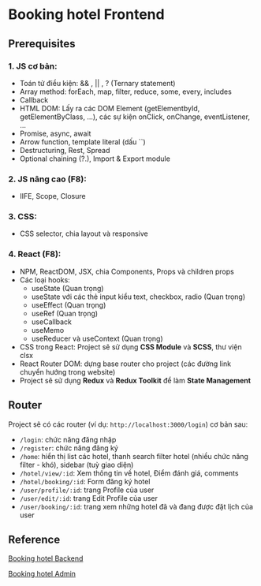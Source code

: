 # Booking hotel Frontend

## Prerequisites

### 1. JS cơ bản:

- Toán tử điều kiện: && , || , ? (Ternary statement)
- Array method: forEach, map, filter, reduce, some, every, includes
- Callback
- HTML DOM: Lấy ra các DOM Element (getElementbyId, getElementByClass, ...), các sự kiện onClick, onChange, eventListener, ...
- Promise, async, await
- Arrow function, template literal (dấu ``)
- Destructuring, Rest, Spread
- Optional chaining (?.), Import & Export module

### 2. JS nâng cao (F8):

- IIFE, Scope, Closure

### 3. CSS:

- CSS selector, chia layout và responsive

### 4. React (F8):

- NPM, ReactDOM, JSX, chia Components, Props và children props
- Các loại hooks:
  - useState (Quan trọng)
  - useState với các thẻ input kiểu text, checkbox, radio (Quan trọng)
  - useEffect (Quan trọng)
  - useRef (Quan trọng)
  - useCallback
  - useMemo
  - useReducer và useContext (Quan trọng)
- CSS trong React: Project sẽ sử dụng **CSS Module** và **SCSS**, thư viện clsx
- React Router DOM: dựng base router cho project (các đường link chuyển hướng trong website)
- Project sẽ sử dụng **Redux** và **Redux Toolkit** để làm **State Management**

## Router

Project sẽ có các router (ví dụ: `http://localhost:3000/login`) cơ bản sau:

- `/login`: chức năng đăng nhập
- `/register`: chức năng đăng ký
- `/home`: hiển thị list các hotel, thanh search filter hotel (nhiều chức năng filter - khó), sidebar (tuỳ giao diện)
- `/hotel/view/:id`: Xem thông tin về hotel, Điểm đánh giá, comments
- `/hotel/booking/:id`: Form đăng ký hotel
- `/user/profile/:id`: trang Profile của user
- `/user/edit/:id`: trang Edit Profile của user
- `/user/booking/:id`: trang xem những hotel đã và đang được đặt lịch của user

## Reference

[Booking hotel Backend](https://github.com/congnghiahieu/booking-backend)

[Booking hotel Admin](https://github.com/congnghiahieu/booking-admin)
